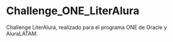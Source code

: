 # Challenge_ONE_LiterAlura
Challenge LiterAlura, realizado para el programa ONE de Oracle y AluraLATAM.
